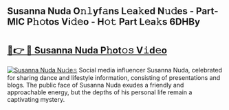 ## Susanna Nuda O𝚗𝚕yf𝚊ns L𝚎a𝚔ed N𝚞𝚍es - Part-MlC P𝚑𝚘tos Vi𝚍𝚎o - H𝚘𝚝 Part L𝚎a𝚔s 6DHBy

# <h2><a href="http://kf4fr4f.oniu.top/?m=Susanna+Nuda">🔗👉 🔴 Susanna Nuda P𝚑ot𝚘𝚜 V𝚒d𝚎o</a></h2>

[![Susanna Nuda Nu𝚍e𝚜](https://i.imgur.com/0qMVB7G.gif)](http://kf4fr4f.oniu.top/?m=Susanna+Nuda)
Social media influencer Susanna Nuda, celebrated for sharing dance and lifestyle information, consisting of presentations and blogs. The public face of Susanna Nuda exudes a friendly and approachable energy, but the depths of his personal life remain a captivating mystery.  
